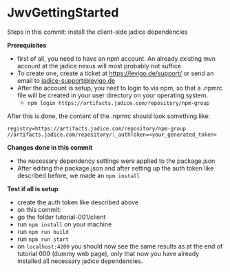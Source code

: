 # JwvGettingStarted

Steps in this commit: install the client-side jadice dependencies

**Prerequisites**
* first of all, you need to have an npm account. An already existing mvn account at the jadice nexus will most probably not suffice.
* To create one, create a ticket at https://levigo.de/support/ or send an email to jadice-support@levigo.de
* After the account is setup, you neet to login to via npm, so that a .npmrc file will be created in your user directory on your operating system.
    * ```npm login https://artifacts.jadice.com/repository/npm-group```

After this is done, the content of the .npmrc should look something like:
```
registry=https://artifacts.jadice.com/repository/npm-group
//artifacts.jadice.com/repository/:_authToken=<your_generated_token>
```

**Changes done in this commit**
* the necessary dependency settings were applied to the package.json
* After editing the package.json and after setting up the auth token like described before, we made an ``npm install``

**Test if all is setup**
* create the auth token like described above
* on this commit:
* go the folder tutorial-001/client
* run ``npm install`` on your machine
* run ``npm run build``
* run ``npm run start``
* on ``localhost:4200`` you should now see the same results as at the end of tutorial 000 (dummy web page), 
       only that now you have already installed all necessary jadice dependencies.
